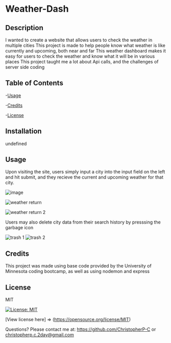 # Weather-Dash

  ## Description
  I wanted to create a website that allows users to check the weather in multiple cities
  This project is made to help people know what weather is like currently and upcoming, both near and far
  This weather dashboard makes it easy for users to check the weather and know what it will be in various places
  This project taught me a lot about Api calls, and the challenges of server side coding

  ## Table of Contents
-[Usage](#usage)

-[Credits](#credits)

-[License](#license)


  ## Installation
  undefined

  ## Usage
  Upon visiting the site, users simply input a city into the input field on the left and hit submit, and they recieve the current and upcoming weather for that city.

  
  
  ![image](https://github.com/user-attachments/assets/360adf31-a47c-4f11-89a4-daea32a1c58e)

  


  ![weather return](https://github.com/user-attachments/assets/eb71b3a0-83a9-45a3-8053-ea83762bcc9f)

  
  

  ![weather return 2](https://github.com/user-attachments/assets/ec37976c-7644-4d5f-8288-4bbe922548ec)

  

  

  Users may also delete city data from their search history by presssing the garbage icon




  
  ![trash 1](https://github.com/user-attachments/assets/883cdcc9-bc6f-4216-9bd5-847665fc1947)            ![trash 2](https://github.com/user-attachments/assets/8285ce58-7370-4a5c-a12a-b2186a3e2d02)

  ## Credits
  This project was made using base code provided by the University of Minnesota coding bootcamp, as well as using nodemon and express

  ## License
  MIT

  [![License: MIT](https://img.shields.io/badge/License-MIT-yellow.svg)](https://opensource.org/licenses/MIT)

  [View license here] => (https://opensource.org/license/MIT)

  


  Questions? Please contact me at:
  https://github.com/ChristopherP-C or christopherp.c.2day@gmail.com
